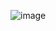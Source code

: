 <!-- <img
  src="https://github.com/arslanbekzhaparov/arslanbekzhaparov/blob/main/about%20me%20background.gif?raw=true"
  alt="Alt text"
  title="Optional title"
  align="center"
  display="flex"
  align-items="center"
  justify-content="center"
  style="display: flex; align-items: center; margin: 0 auto; max-width: 100%; max-height: 100%"/> -->

![image](https://github.com/arslanbekzhaparov/arslanbekzhaparov/blob/main/backgroundforreadme.gif?raw=true)
